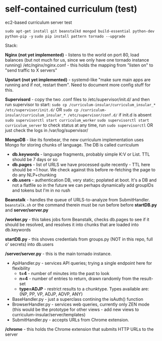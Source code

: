 self-contained curriculum (test)
===============

ec2-based curriculum server test

`sudo apt-get install git beanstalkd mongod build-essential python-dev python-pip -y`
`sudo pip install pattern tornado --upgrade`

Stack:

__Nginx (not yet implemented)__ - listens to the world on port 80, load balances (but not much for us, since we only have one tornado instance running)
/etc/nginx/nginx.conf - this holds the mapping from "listen on" to "send traffic to X servers"

__Upstart (not yet implemented)__ - systemd-like "make sure main apps are running and if not, restart them". Need to document more config stuff for this.

__Supervisord__ - copy the two .conf files to /etc/supervisor/init.d/ and then run supervisor to start:
 `sudo cp /curriculum-insular/curriculum_insular_* /etc/supervisor/init.d/`
 OR `sudo cp /curriculum-insular/curriculum_insular_* /etc/supervisor/conf.d/` if init.d is absent
 `sudo supervisorctl start curriculum_worker`
 `sudo supervisorctl start curriculum_server`
 to check status at any time, run `sudo supervisorctl` OR just check the logs in /var/log/supervisor/

__MongoDB__ - like its forebear, the new curriculum implementation uses Mongo for storing chunks of language. The DB is called curriculum
* __db.keywords__ - language fragments, probably simple K:V or List. TTL should be 7 days or so
* __db.pages__ - list of URLS we have processed quite recently - TTL here should be ~1 hour. We check against this before re-fetching the page to do any NLP+chunking
* __db.users__ - authentication DB, very static; poplated at boot. It's a DB and not a flatfile so in the future we can perhaps dynamically add groupIDs and tokens but I'm in no rush

__Beanstalk__ - handles the queue of URLS-to-analyze from SubmitHandler. `beanstalk.sh` or the command therein must be run before before __startDB.py__ and __server/server.py__

__/worker.py__ - this takes jobs form Beanstalk, checks db.pages to see if it should be resolved, and resolves it into chunks that are loaded into db.keywords

__startDB.py__ - this shoves credentials from groups.py (NOT in this repo, full o' secrets) into db.users

__/server/server.py__ - this is the main tornado instance.
* ApiHandler.py - services API queries; trying a single endpoint here for flexibility
  * __t=4__ - number of minutes into the past to look
  * __n=4__ - number of entries to return, drawn randomly from the result-set
  * __type=ADJP__ - restrict results to a chunktype. Types available are: {NP, PP, VP, ADJP, ADVP, ANY}
* BaseHandler.py - just a superclass contining the isAuth() function
* BrowserHandler.py - services web queries, currently only ZEN mode (this would be the prototype for other views - add new views to curriculum-insular/server/templates)
* SubmitHandler.py - accepts URLs from Chrome extension.

__/chrome__ - this holds the Chrome extension that submits HTTP URLs to the server
